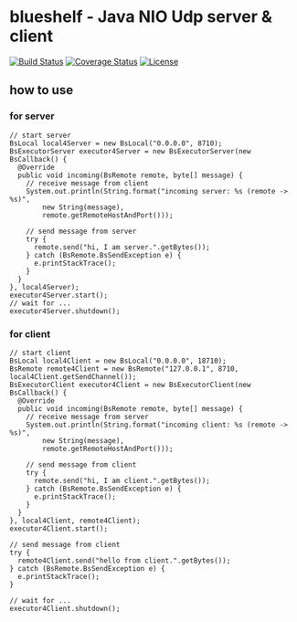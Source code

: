 # blueshelf - Java NIO Udp server & client 

[![Build Status](https://travis-ci.org/shigenobu/blueshelf.svg?branch=master)](https://travis-ci.org/shigenobu/blueshelf)
[![Coverage Status](https://coveralls.io/repos/github/shigenobu/blueshelf/badge.svg?branch=master)](https://coveralls.io/github/shigenobu/blueshelf?branch=master)
[![License](https://img.shields.io/badge/License-Apache%202.0-blue.svg)](https://opensource.org/licenses/Apache-2.0)

## how to use

### for server

    // start server
    BsLocal local4Server = new BsLocal("0.0.0.0", 8710);
    BsExecutorServer executor4Server = new BsExecutorServer(new BsCallback() {
      @Override
      public void incoming(BsRemote remote, byte[] message) {
        // receive message from client
        System.out.println(String.format("incoming server: %s (remote -> %s)",
            new String(message),
            remote.getRemoteHostAndPort()));

        // send message from server
        try {
          remote.send("hi, I am server.".getBytes());
        } catch (BsRemote.BsSendException e) {
          e.printStackTrace();
        }
      }
    }, local4Server);
    executor4Server.start();
    // wait for ...
    executor4Server.shutdown();

### for client

    // start client
    BsLocal local4Client = new BsLocal("0.0.0.0", 18710);
    BsRemote remote4Client = new BsRemote("127.0.0.1", 8710, local4Client.getSendChannel());
    BsExecutorClient executor4Client = new BsExecutorClient(new BsCallback() {
      @Override
      public void incoming(BsRemote remote, byte[] message) {
        // receive message from server
        System.out.println(String.format("incoming client: %s (remote -> %s)",
            new String(message),
            remote.getRemoteHostAndPort()));

        // send message from client
        try {
          remote.send("hi, I am client.".getBytes());
        } catch (BsRemote.BsSendException e) {
          e.printStackTrace();
        }
      }
    }, local4Client, remote4Client);
    executor4Client.start();

    // send message from client
    try {
      remote4Client.send("hello from client.".getBytes());
    } catch (BsRemote.BsSendException e) {
      e.printStackTrace();
    }
    
    // wait for ...
    executor4Client.shutdown();
